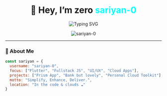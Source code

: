 <h1 align="center">👋 Hey, I’m zero <span style="color:#00FFFF">sariyan-0</span></h1>
<p align="center">
  <img src="https://readme-typing-svg.herokuapp.com?font=Fira+Code&size=22&pause=1000&color=00FFFF&center=true&vCenter=true&width=435&lines=Code.+Create.+Repeat.;Cloud-native+Builder+%E2%9A%A1;Mobile+Dev+%7C+UI+Designer+%7C+Visionary" alt="Typing SVG" />
</p>

<p align="center">
  <img src="https://komarev.com/ghpvc/?username=sariyan-0&label=Profile+Views&color=00FFFF&style=flat-square" alt="sariyan-0" />
</p>

---

### 🚀 About Me

```js
const sariyan = {
  username: "sariyan-0",
  focus: ["Flutter", "Fullstack JS", "UI/UX", "Cloud Apps"],
  projects: ["Prism App", "Bank but lovely", "Personal Cloud Toolkit"],
  motto: "Simplify, Enhance, Deliver.",
  location: "In the code & clouds ☁️"
}
